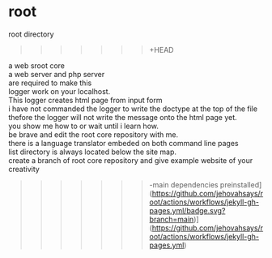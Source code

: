 # root
root directory
>>>>>>>+HEAD

a web sroot core<br>
a web server and php server<br> 
are required to make this<br> 
logger work on your localhost.<br>
This logger creates html page from input form<br>
i have not commanded the logger to write the doctype at the top of the file<br>
thefore the logger will not write the message onto the html page yet.<br>
you show me how to or wait until i learn how.<br>
be brave and edit the root core repository with me.<br>
there is a language translator embeded on both command line pages<br>
list directory is always located below the site map.<br>
create a branch of root core repository and give example website of your creativity<br>

>>>>>>>-main
 dependencies preinstalled](https://github.com/jehovahsays/root/actions/workflows/jekyll-gh-pages.yml/badge.svg?branch=main)](https://github.com/jehovahsays/root/actions/workflows/jekyll-gh-pages.yml)
